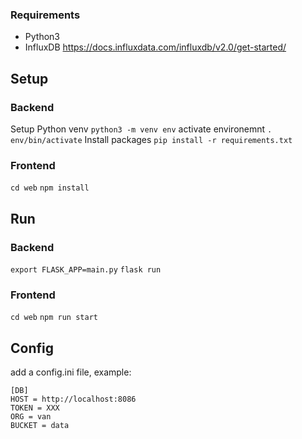 
### Requirements
- Python3
- InfluxDB https://docs.influxdata.com/influxdb/v2.0/get-started/

## Setup

### Backend
Setup Python venv
`python3 -m venv env`
activate environemnt
`. env/bin/activate`
Install packages
`pip install -r requirements.txt`

### Frontend
`cd web`
`npm install`

## Run 

### Backend
`export FLASK_APP=main.py`
`flask run`

### Frontend
`cd web`
`npm run start`

## Config

add a config.ini file, example:
```
[DB]
HOST = http://localhost:8086
TOKEN = XXX
ORG = van
BUCKET = data
```
